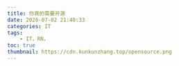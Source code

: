 ```yaml
---
title: 你真的需要开源
date: 2020-07-02 21:40:33
categories: IT
tags:
    - IT，RN，
toc: true
thumbnail: https://cdn.kunkunzhang.top/opensource.png
---
```


　　

<!--more-->



